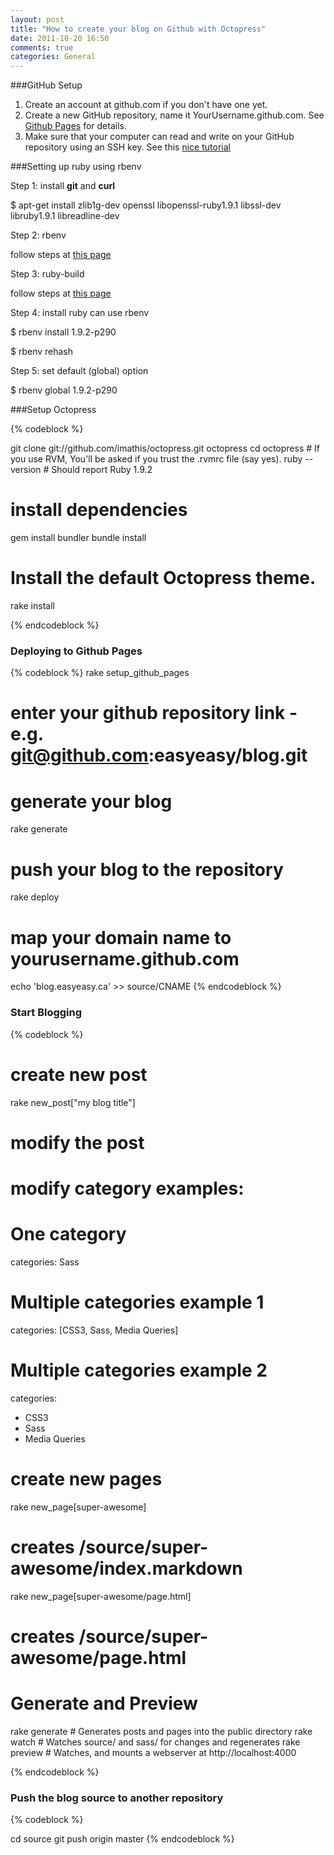 ```yaml
---
layout: post
title: "How to create your blog on Github with Octopress"
date: 2011-10-20 16:50
comments: true
categories: General
---
```

###GitHub Setup

1. Create an account at github.com if you don't have one yet.
2. Create a new GitHub repository, name it YourUsername.github.com. See [Github Pages](http://pages.github.com/) for details.
3. Make sure that your computer can read and write on your GitHub repository using an SSH key. See this [nice tutorial](http://help.github.com/linux-set-up-git/) 

###Setting up ruby using rbenv

Step 1: install **git** and **curl**

$ apt-get install zlib1g-dev openssl libopenssl-ruby1.9.1 libssl-dev libruby1.9.1 libreadline-dev

Step 2: rbenv

follow steps at [this page](https://github.com/sstephenson/rbenv)

Step 3: ruby-build

follow steps at [this page](https://github.com/sstephenson/ruby-build)

Step 4: install ruby
can use rbenv

$ rbenv install 1.9.2-p290

$ rbenv rehash

Step 5: set default (global) option

$ rbenv global 1.9.2-p290

###Setup Octopress

{% codeblock %}

git clone git://github.com/imathis/octopress.git octopress
cd octopress    # If you use RVM, You'll be asked if you trust the .rvmrc file (say yes).
ruby --version  # Should report Ruby 1.9.2

# install dependencies
gem install bundler
bundle install

# Install the default Octopress theme.
rake install

{% endcodeblock %}

### Deploying to Github Pages

{% codeblock %}
rake setup_github_pages
# enter your github repository link - e.g. git@github.com:easyeasy/blog.git

# generate your blog
rake generate

# push your blog to the repository
rake deploy

# map your domain name to yourusername.github.com
echo 'blog.easyeasy.ca' >> source/CNAME
{% endcodeblock %} 

### Start Blogging

{% codeblock %}
# create new post
rake new_post["my blog title"]

# modify the post
# modify category examples:
# One category
categories: Sass

# Multiple categories example 1
categories: [CSS3, Sass, Media Queries]

# Multiple categories example 2
categories:
- CSS3
- Sass
- Media Queries

# create new pages
rake new_page[super-awesome]
# creates /source/super-awesome/index.markdown

rake new_page[super-awesome/page.html]
# creates /source/super-awesome/page.html

# Generate and Preview
rake generate   # Generates posts and pages into the public directory
rake watch      # Watches source/ and sass/ for changes and regenerates
rake preview    # Watches, and mounts a webserver at http://localhost:4000

{% endcodeblock %}

### Push the blog source to another repository

{% codeblock %}

cd source
git push origin master
{% endcodeblock %}

